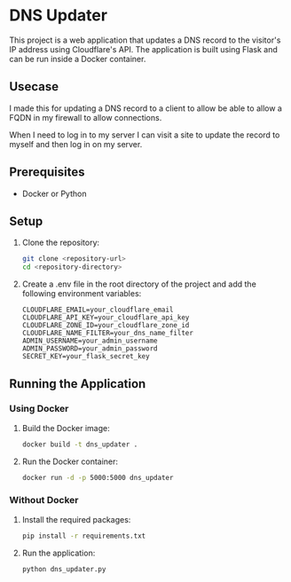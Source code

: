 # DNS Updater

This project is a web application that updates a DNS record to the visitor's IP address using Cloudflare's API. The application is built using Flask and can be run inside a Docker container.

## Usecase
I made this for updating a DNS record to a client to allow be able to allow a FQDN in my firewall to allow connections. 

When I need to log in to my server I can visit a site to update the record to myself and then log in on my server.  

## Prerequisites

- Docker or Python

## Setup

1. Clone the repository:
    ```sh
    git clone <repository-url>
    cd <repository-directory>
    ```

2. Create a .env file in the root directory of the project and add the following environment variables:
    ```env
    CLOUDFLARE_EMAIL=your_cloudflare_email
    CLOUDFLARE_API_KEY=your_cloudflare_api_key
    CLOUDFLARE_ZONE_ID=your_cloudflare_zone_id
    CLOUDFLARE_NAME_FILTER=your_dns_name_filter
    ADMIN_USERNAME=your_admin_username
    ADMIN_PASSWORD=your_admin_password
    SECRET_KEY=your_flask_secret_key
    ```

## Running the Application

### Using Docker

1. Build the Docker image:
    ```sh
    docker build -t dns_updater .
    ```

2. Run the Docker container:
    ```sh
    docker run -d -p 5000:5000 dns_updater
    ```

### Without Docker

1. Install the required packages:
    ```sh
    pip install -r requirements.txt
    ```

2. Run the application:
    ```sh
    python dns_updater.py
    ```
